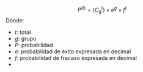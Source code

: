$$
P^{(t)}=(C^t_g)×e^g×f^t
$$
Dónde:
- $t$: total
- $g$: grupo
- $P$: probabilidad 
- $e$: probabilidad de éxito expresada en decimal
- $f$: probabilidad de fracaso expresada en decimal
- 